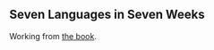 ## Seven Languages in Seven Weeks

Working from [the book](http://pragprog.com/book/btlang/seven-languages-in-seven-weeks).
